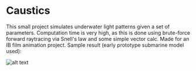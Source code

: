 Caustics
=====
This small project simulates underwater light patterns given a set of parameters. Computation time is very high, as this is done using brute-force forward raytracing via Snell's law and some simple vector calc. Made for an IB film animation project. Sample result (early prototype submarine model used):

![alt text](https://cdn.discordapp.com/attachments/512788195222618118/559432744371748874/unknown.png "caustic.png")
